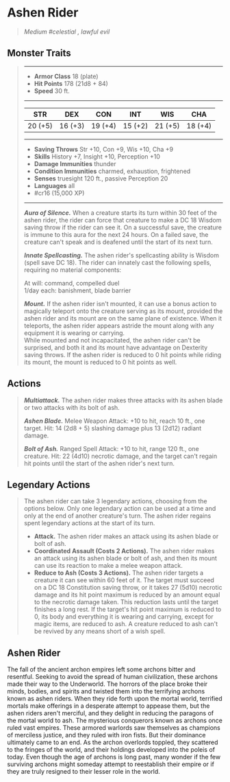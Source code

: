 # Ashen Rider
>*Medium #celestial , lawful evil*
## Monster Traits
>___
>- **Armor Class** 18 (plate)
>- **Hit Points** 178 (21d8 + 84)
>- **Speed** 30 ft.
>___
>|STR|DEX|CON|INT|WIS|CHA|
>|:---:|:---:|:---:|:---:|:---:|:---:|
>|20 (+5)|16 (+3)|19 (+4)|15 (+2)|21 (+5)|18 (+4)|
>___
>- **Saving Throws** Str +10, Con +9, Wis +10, Cha +9
>- **Skills** History +7, Insight +10, Perception +10
>- **Damage Immunities** thunder
>- **Condition Immunities** charmed, exhaustion, frightened
>- **Senses** truesight 120 ft., passive Perception 20
>- **Languages** all
>- #cr16 (15,000 XP)
>___
>***Aura of Silence.*** When a creature starts its turn within 30 feet of the ashen rider, the rider can force that creature to make a DC 18 Wisdom saving throw if the rider can see it. On a successful save, the creature is immune to this aura for the next 24 hours. On a failed save, the creature can't speak and is deafened until the start of its next turn.  
>
>***Innate Spellcasting.*** The ashen rider's spellcasting ability is Wisdom (spell save DC 18). The rider can innately cast the following spells, requiring no material components:  
>
>At will: command, compelled duel  
>1/day each: banishment, blade barrier  
>
>
>***Mount.*** If the ashen rider isn't mounted, it can use a bonus action to magically teleport onto the creature serving as its mount, provided the ashen rider and its mount are on the same plane of existence. When it teleports, the ashen rider appears astride the mount along with any equipment it is wearing or carrying.  
>While mounted and not incapacitated, the ashen rider can't be surprised, and both it and its mount have advantage on Dexterity saving throws. If the ashen rider is reduced to 0 hit points while riding its mount, the mount is reduced to 0 hit points as well.  
>
## Actions
>***Multiattack.*** The ashen rider makes three attacks with its ashen blade or two attacks with its bolt of ash.  
>
>***Ashen Blade.*** Melee Weapon Attack: +10 to hit, reach 10 ft., one target. Hit: 14 (2d8 + 5) slashing damage plus 13 (2d12) radiant damage.  
>
>***Bolt of Ash.*** Ranged Spell Attack: +10 to hit, range 120 ft., one creature. Hit: 22 (4d10) necrotic damage, and the target can't regain hit points until the start of the ashen rider's next turn.  
>
## Legendary Actions
>The ashen rider can take 3 legendary actions, choosing from the options below. Only one legendary action can be used at a time and only at the end of another creature's turn. The ashen rider regains spent legendary actions at the start of its turn.
>
>- **Attack.** The ashen rider makes an attack using its ashen blade or bolt of ash.
>- **Coordinated Assault (Costs 2 Actions).** The ashen rider makes an attack using its ashen blade or bolt of ash, and then its mount can use its reaction to make a melee weapon attack.
>- **Reduce to Ash (Costs 3 Actions).** The ashen rider targets a creature it can see within 60 feet of it. The target must succeed on a DC 18 Constitution saving throw, or it takes 27 (5d10) necrotic damage and its hit point maximum is reduced by an amount equal to the necrotic damage taken. This reduction lasts until the target finishes a long rest. If the target's hit point maximum is reduced to 0, its body and everything it is wearing and carrying, except for magic items, are reduced to ash. A creature reduced to ash can't be revived by any means short of a wish spell.
## Ashen Rider
The fall of the ancient archon empires left some archons bitter and resentful. Seeking to avoid the spread of human civilization, these archons made their way to the Underworld. The horrors of the place broke their minds, bodies, and spirits and twisted them into the terrifying archons known as ashen riders. When they ride forth upon the mortal world, terrified mortals make offerings in a desperate attempt to appease them, but the ashen riders aren't merciful, and they delight in reducing the paragons of the mortal world to ash.
The mysterious conquerors known as archons once ruled vast empires. These armored warlords saw themselves as champions of merciless justice, and they ruled with iron fists. But their dominance ultimately came to an end. As the archon overlords toppled, they scattered to the fringes of the world, and their holdings developed into the poleis of today.
Even though the age of archons is long past, many wonder if the few surviving archons might someday attempt to reestablish their empire or if they are truly resigned to their lesser role in the world.